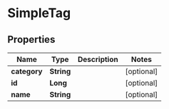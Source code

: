 
# SimpleTag

## Properties
Name | Type | Description | Notes
------------ | ------------- | ------------- | -------------
**category** | **String** |  |  [optional]
**id** | **Long** |  |  [optional]
**name** | **String** |  |  [optional]



